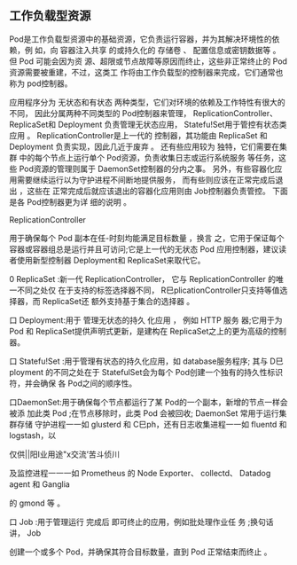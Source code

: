 ## 工作负载型资源

Pod是工作负载型资源中的基础资源，它负责运行容器，并为其解决环境性的依赖，例 如，向 容器注入共享 的或持久化的 存储卷 、 配置信息或密钥数据等 。 但 Pod 可能会因为资 源、超限或节点故障等原因而终止，这些非正常终止的 Pod 资源需要被重建，不过，这类工 作将由工作负载型的控制器来完成，它们通常也称为 pod控制器。

应用程序分为 无状态和有状态 两种类型，它们对环境的依赖及工作特性有很大的不同， 因此分属两种不同类型的 Pod控制器来管理， ReplicationController、 ReplicaSet和 Deployment 负责管理无状态应用， Statefu!Set用于管控有状态类应用 。 ReplicationController是上一代的 控制器，其功能由 ReplicaSet 和 Deployment 负责实现，因此几近于废弃 。 还有些应用较为 独特，它们需要在集群 中的每个节点上运行单个 Pod资源，负责收集日志或运行系统服务 等任务，这些 Pod资源的管理则属于 DaemonSet控制器的分内之事。 另外，有些容器化应 用需要继续运行以为守护进程不间断地提供服务， 而有些则应该在正常完成后退出 ，这些在 正常完成后就应该退出的容器化应用则由 Job控制器负责管控。 下面是各 Pod控制器更为详 细的说明 。

ReplicationController

用于确保每个 Pod 副本在任-时刻均能满足目标数量 ，换言 之，它用于保证每个容器或容器组总是运行并且可访问;它是上一代的无状态 Pod 应用控制器，建议读者使用新型控制器 Deployment和 ReplicaSet来取代它。

0 ReplicaSet :新一代 ReplicationController， 它与 ReplicationController 的唯一不同之处仅 在于支持的标签选择器不同， R巳plicationController只支持等值选择器，而 ReplicaSet还 额外支持基于集合的选择器 。

口 Deployment:用于 管理无状态的持久 化应用 ， 例如 HTTP 服务 器;它用于为 Pod 和 ReplicaSet提供声明式更新，是建构在 ReplicaSet之上的更为高级的控制器。

口 Statefu!Set :用于管理有状态的持久化应用，如 database服务程序; 其与 D巳ployment 的不同之处在于 StatefulSet会为每个 Pod创建一个独有的持久性标识符，并会确保 各 Pod之间的顺序性。

口DaemonSet:用于确保每个节点都运行了某 Pod的一个副本，新增的节点一样会被添 加此类 Pod ;在节点移除时，此类 Pod 会被回收; DaemonSet 常用于运行集群存储 守护进程一一如 glusterd 和 C巳ph，还有日志收集进程一一如 fluentd 和 logstash，以

 仅供\|\|阳I业用途"x交流’苦斗侦川

及监控进程一一一如 Prometheus 的 Node Exporter、 collectd、 Datadog agent 和 Ganglia

的 gmond 等 。

口 Job :用于管理运行 完成后 即可终止的应用，例如批处理作业任 务 ;换句话讲， Job

创建一个或多个 Pod，并确保其符合目标数量，直到 Pod 正常结束而终止 。



